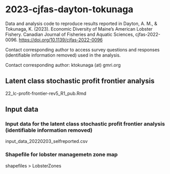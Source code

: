 # 2023-cjfas-dayton-tokunaga
Data and analysis code to reproduce results reported in Dayton, A. M., & Tokunaga, K. (2023). Economic Diversity of Maine’s American Lobster Fishery. Canadian Journal of Fisheries and Aquatic Sciences, cjfas-2022-0096. https://doi.org/10.1139/cjfas-2022-0096

Contact corresponding author to access survey questions and responses (identifiable information removed) used in the analysis. 

Contact corresponding author: ktokunaga (at) gmri.org

## Latent class stochastic profit frontier analysis
22_lc-profit-frontier-rev5_R1_pub.Rmd

## Input data
### Input data for the latent class stochastic profit frontier analysis (identifiable information removed)
input_data_20220203_selfreported.csv

### Shapefile for lobster managemetn zone map
shapefiles > LobsterZones



